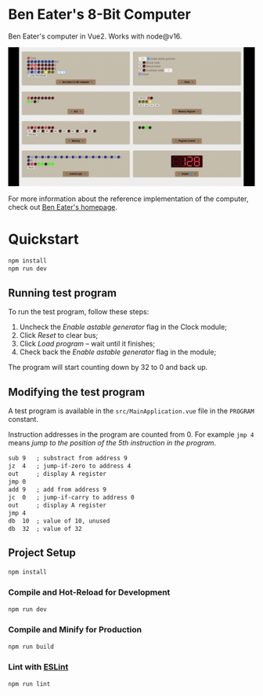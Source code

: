 # Ben Eater's 8-Bit Computer

Ben Eater's computer in Vue2. Works with node@v16.

![Computer in action](computer.gif)

For more information about the reference implementation of the computer, check out [Ben Eater's homepage](https://beneater.net/8bit).

# Quickstart

```
npm install
npm run dev
```

## Running test program

To run the test program, follow these steps:

1. Uncheck the *Enable astable generator* flag in the Clock module;
2. Click *Reset* to clear bus;
3. Click *Load program* – wait until it finishes;
4. Check back the *Enable astable generator* flag in the module;

The program will start counting down by 32 to 0 and back up.

## Modifying the test program

A test program is available in the `src/MainApplication.vue` file in the `PROGRAM` constant.

Instruction addresses in the program are counted from 0. For example `jmp 4` means *jump to the position of the 5th instruction in the program*.

```assembly
sub 9   ; substract from address 9
jz  4   ; jump-if-zero to address 4
out     ; display A register
jmp 0
add 9   ; add from address 9
jc  0   ; jump-if-carry to address 0
out     ; display A register
jmp 4
db  10  ; value of 10, unused
db  32  ; value of 32
```

## Project Setup

```sh
npm install
```

### Compile and Hot-Reload for Development

```sh
npm run dev
```

### Compile and Minify for Production

```sh
npm run build
```

### Lint with [ESLint](https://eslint.org/)

```sh
npm run lint
```


